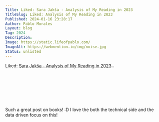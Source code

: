 ```yaml
---
Title: Liked: Sara Jakša - Analysis of My Reading in 2023
TitleSlug: Liked: Analysis of My Reading in 2023
Published: 2024-01-16 23:28:17
Author: Pablo Morales
Layout: blog
Tag: 2024
Description: 
Image: https://static.lifeofpablo.com/
ImageAlt: https://webmention.io/img/noise.jpg
Status: unlisted
---
```

Liked: <a href="https://sarajaksa.eu/2024/01/analysis-of-my-reading-in-2023/" class="u-like-of" markdown="1">Sara Jakša - Analysis of My Reading in 2023</a> <img src="https://webmention.io/img/noise.jpg" width="3%" class="br-100" />

Such a great post on books! :D I love the both the technical side and the data driven focus on this! 
